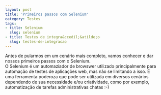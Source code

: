 ```yaml
--- 
layout: post
title: 'Primeiros passos com Selenium'
category: Testes
tags: 
- title: Selenium
  slug: selenium
- title: Testes de integra&ccedil;&atilde;o
  slug: testes-de-integracao
---
```


Antes de pularmos em um cenário mais completo, vamos conhecer e dar nossos primeiros passos com o Selenium.  
O Selenium é um automaziador de browswer utilizado principalmente para automação de testes de aplicações web, mas não se limitando a isso.
É uma ferramenta poderoza que pode ser utilizada em diversos cenários dependendo de sua necessidade e/ou criatividade, como por exemplo, automatização de tarefas 
administrativas chatas :-)
